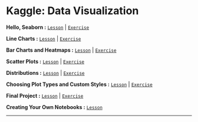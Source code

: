 # Kaggle: Data Visualization

**Hello, Seaborn :**
[`Lesson`](https://github.com/abphilip-resources/DT-ML-1/blob/master/Visualization/A1.ipynb) | [`Exercise`](https://github.com/abphilip-resources/DT-ML-1/blob/master/Visualization/E1.ipynb)

**Line Charts :**
[`Lesson`](https://github.com/abphilip-resources/DT-ML-1/blob/master/Visualization/A2.ipynb) | [`Exercise`](https://github.com/abphilip-resources/DT-ML-1/blob/master/Visualization/E2.ipynb)

**Bar Charts and Heatmaps :**
[`Lesson`](https://github.com/abphilip-resources/DT-ML-1/blob/master/Visualization/A3.ipynb) | [`Exercise`](https://github.com/abphilip-resources/DT-ML-1/blob/master/Visualization/E3.ipynb)

**Scatter Plots :**
[`Lesson`](https://github.com/abphilip-resources/DT-ML-1/blob/master/Visualization/A4.ipynb) | [`Exercise`](https://github.com/abphilip-resources/DT-ML-1/blob/master/Visualization/E4.ipynb)

**Distributions :**
[`Lesson`](https://github.com/abphilip-resources/DT-ML-1/blob/master/Visualization/A5.ipynb) | [`Exercise`](https://github.com/abphilip-resources/DT-ML-1/blob/master/Visualization/E5.ipynb)

**Choosing Plot Types and Custom Styles :**
[`Lesson`](https://github.com/abphilip-resources/DT-ML-1/blob/master/Visualization/A6.ipynb) | [`Exercise`](https://github.com/abphilip-resources/DT-ML-1/blob/master/Visualization/E6.ipynb)

**Final Project :**
[`Lesson`](https://github.com/abphilip-resources/DT-ML-1/blob/master/Visualization/A7.ipynb) | [`Exercise`](https://github.com/abphilip-resources/DT-ML-1/blob/master/Visualization/E7.ipynb)

**Creating Your Own Notebooks :**
[`Lesson`](https://github.com/abphilip-resources/DT-ML-1/blob/master/Visualization/A8.ipynb)

---